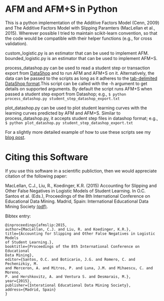 AFM and AFM+S in Python
=======================

This is a python implementation of the Additive Factors Model (Cenn, 2009) and
The Additive Factors Model with Slipping Paramters (MacLellan et al., 2015).
Wherever possible I tried to maintain scikit-learn convention, so that the code
would be compatible with their helper functions (e.g., for cross validation).

custom\_logistic.py is an estimator that can be used to implement AFM.
bounded\_logistic.py is an estimator that can be used to implement AFM+S.

process\_datashop.py can be used to read a student step or transaction export
from [DataShop](https://pslcdatashop.web.cmu.edu/) and to run AFM and AFM+S on
it. Alternatively, the data can be passed to the scripts as long as it adheres
to the [tab-delimited DataShop
format](https://pslcdatashop.web.cmu.edu/help?page=importFormatTd).This script
can be called with the -h argument to get details on supported arguments. By
default the script runs AFM+S when passed a student step export from Datashop;
e.g., `$ python process_datashop.py student_step_datashop_export.txt`

plot\_datashop.py can be used to plot student learning curves with the learning
curves predicted by AFM and AFM+S. Similar to process\_datashop.py, it accepts
student step files in datashop format; e.g.,
`$ python plot_datashop.py student_step_datashop_export.txt`

For a slightly more detailed example of how to use these scripts see my
[blog post](http://christopia.net/blog/modeling-student-learning-in-python).

Citing this Software
====================

If you use this software in a scientific publiction, then we would appreciate
citation of the following paper:

MacLellan, C.J., Liu, R., Koedinger, K.R. (2015) Accounting for Slipping and
Other False Negatives in Logistic Models of Student Learning. In O.C. Santos et
al. (Eds.), Proceedings of the 8th International Conference on Educational Data
Mining. Madrid, Spain: International Educational Data Mining Society [(pdf)](http://christopia.net/media/publications/maclellan2-2015.pdf).

Bibtex entry:

    @inproceedings{afmslip:2015,
    author={MacLellan, C.J. and Liu, R. and Koedinger, K.R.},
    title={Accounting for Slipping and Other False Negatives in Logistic Models
    of Student Learning.},
    booktitle={Proceedings of the 8th International Conference on Educational
    Data Mining},
    editor={Santos, O.C. and Boticario, J.G. and Romero, C. and Pechenizkiy, M.
    and Merceron, A. and Mitros, P. and Luna, J.M. and Mihaescu, C. and Moreno,
    P. and Hershkovitz, A. and Ventura S. and Desmarais, M.},
    year={2015},
    publisher={Interational Educational Data Mining Society},
    address={Madrid, Spain}
    }

